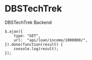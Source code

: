 # DBSTechTrek
DBSTechTrek Backend


```
$.ajax({
    type: "GET",
    url:  "api/loan/income/1000000/",
}).done(function(result) {
    console.log(result);
});
```

